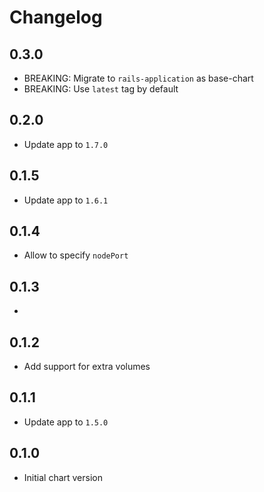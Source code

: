 # Changelog

## 0.3.0

- BREAKING: Migrate to `rails-application` as base-chart
- BREAKING: Use `latest` tag by default

## 0.2.0

- Update app to `1.7.0`

## 0.1.5

- Update app to `1.6.1`

## 0.1.4

- Allow to specify `nodePort`

## 0.1.3

-

## 0.1.2

- Add support for extra volumes

## 0.1.1

- Update app to `1.5.0`

## 0.1.0

- Initial chart version

